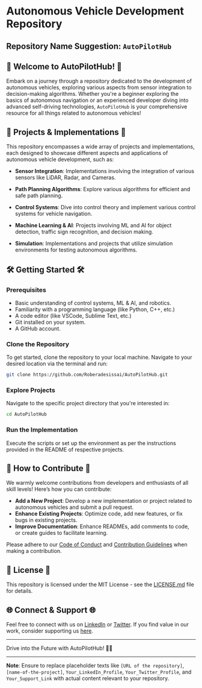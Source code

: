 # Autonomous Vehicle Development Repository

## Repository Name Suggestion: `AutoPilotHub`

## 🚗 Welcome to AutoPilotHub! 🚗

Embark on a journey through a repository dedicated to the development of autonomous vehicles, exploring various aspects from sensor integration to decision-making algorithms. Whether you're a beginner exploring the basics of autonomous navigation or an experienced developer diving into advanced self-driving technologies, `AutoPilotHub` is your comprehensive resource for all things related to autonomous vehicles!

## 🚀 Projects & Implementations 🚀

This repository encompasses a wide array of projects and implementations, each designed to showcase different aspects and applications of autonomous vehicle development, such as:

- **Sensor Integration**: Implementations involving the integration of various sensors like LiDAR, Radar, and Cameras.
  
- **Path Planning Algorithms**: Explore various algorithms for efficient and safe path planning.
  
- **Control Systems**: Dive into control theory and implement various control systems for vehicle navigation.
  
- **Machine Learning & AI**: Projects involving ML and AI for object detection, traffic sign recognition, and decision making.
  
- **Simulation**: Implementations and projects that utilize simulation environments for testing autonomous algorithms.

## 🛠️ Getting Started 🛠️

### Prerequisites

- Basic understanding of control systems, ML & AI, and robotics.
- Familiarity with a programming language (like Python, C++, etc.)
- A code editor (like VSCode, Sublime Text, etc.)
- Git installed on your system.
- A GitHub account.

### Clone the Repository

To get started, clone the repository to your local machine. Navigate to your desired location via the terminal and run:

```bash
git clone https://github.com/Roberadesissai/AutoPilotHub.git
```

### Explore Projects

Navigate to the specific project directory that you're interested in:

```bash
cd AutoPilotHub
```

### Run the Implementation

Execute the scripts or set up the environment as per the instructions provided in the README of respective projects.

## 🤝 How to Contribute 🤝

We warmly welcome contributions from developers and enthusiasts of all skill levels! Here’s how you can contribute:

- **Add a New Project**: Develop a new implementation or project related to autonomous vehicles and submit a pull request.
- **Enhance Existing Projects**: Optimize code, add new features, or fix bugs in existing projects.
- **Improve Documentation**: Enhance READMEs, add comments to code, or create guides to facilitate learning.

Please adhere to our [Code of Conduct](CODE_OF_CONDUCT.md) and [Contribution Guidelines](CONTRIBUTING.md) when making a contribution.

## 📜 License 📜

This repository is licensed under the MIT License - see the [LICENSE.md](LICENSE.md) file for details.

## 🌐 Connect & Support 🌐

Feel free to connect with us on [LinkedIn](Your_LinkedIn_Profile) or [Twitter](Your_Twitter_Profile). If you find value in our work, consider supporting us [here](Your_Support_Link).

---

Drive into the Future with AutoPilotHub! 🚗🚀

---

**Note**: Ensure to replace placeholder texts like `[URL of the repository]`, `[name-of-the-project]`, `Your_LinkedIn_Profile`, `Your_Twitter_Profile`, and `Your_Support_Link` with actual content relevant to your repository.
